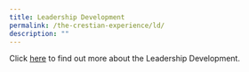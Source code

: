 ```yaml
---
title: Leadership Development
permalink: /the-crestian-experience/ld/
description: ""
---
```

Click [here](https://sites.google.com/moe.edu.sg/prcss-leadership/) to find out more about the Leadership Development.